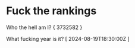 # Fuck the rankings

Who the hell am I?
{ 3732582 }

What fucking year is it?
[ 2024-08-19T18:30:00Z ]
